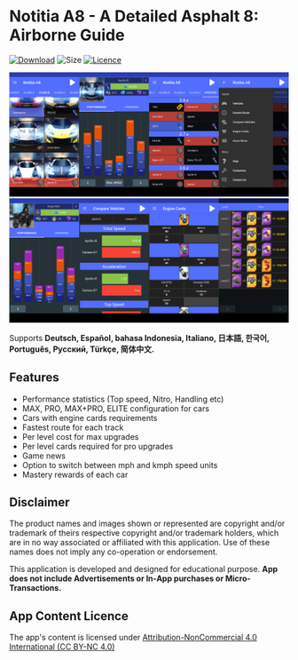# Notitia A8 - A Detailed Asphalt 8: Airborne Guide

[![Download](https://img.shields.io/badge/Download-Latest%20APK-blue.svg)](https://github-production-release-asset-2e65be.s3.amazonaws.com/145504560/d113dd00-a6ed-11e8-8dd4-326bef4ae42d?X-Amz-Algorithm=AWS4-HMAC-SHA256&X-Amz-Credential=AKIAIWNJYAX4CSVEH53A%2F20180830%2Fus-east-1%2Fs3%2Faws4_request&X-Amz-Date=20180830T175518Z&X-Amz-Expires=300&X-Amz-Signature=59eaaffd3aac47c05f92f14aaa21be34d46ce2193407ce92775da8218442925e&X-Amz-SignedHeaders=host&actor_id=16127573&response-content-disposition=attachment%3B%20filename%3D1.3.-.23.August.2018.apk&response-content-type=application%2Fvnd.android.package-archive)
![Size](https://img.shields.io/badge/Size-5.65%20MB-lightgrey.svg)
[![Licence](https://img.shields.io/badge/Licence-CC%20BY--NC%204.0-orange.svg)](https://creativecommons.org/licenses/by-nc/4.0/)

![](images/N8_1.png)
![](images/N8_2.png)

Supports **Deutsch, Español, bahasa Indonesia, Italiano, 日本語, 한국어, Português, Pусский, Türkçe, 简体中文.**

## Features

* Performance statistics (Top speed, Nitro, Handling etc)
* MAX, PRO, MAX+PRO, ELITE configuration for cars
* Cars with engine cards requirements
* Fastest route for each track
* Per level cost for max upgrades
* Per level cards required for pro upgrades
* Game news
* Option to switch between mph and kmph speed units
* Mastery rewards of each car

## Disclaimer

The product names and images shown or represented are copyright and/or trademark of theirs respective copyright and/or trademark holders, which are in no way associated or affiliated with this application. Use of these names does not imply any co-operation or endorsement.

This application is developed and designed for educational purpose. **App does not include Advertisements or In-App purchases or Micro-Transactions.**

## App Content Licence

The app's content is licensed under [Attribution-NonCommercial 4.0 International (CC BY-NC 4.0)](https://creativecommons.org/licenses/by-nc/4.0/)
